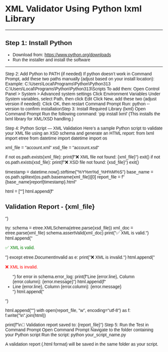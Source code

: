# XML Validator Using Python lxml Library
---
## Step 1: Install Python
 - Download from: https://www.python.org/downloads
 - Run the installer and install the software
 ---
Step 2: Add Python to PATH (if needed)
If python doesn’t work in Command Prompt, add these two paths manually (adjust based on your install location):
Example:
C:\Users\Local\Programs\Python\Python313
C:\Users\Local\Programs\Python\Python313\Scripts
To add them:
Open Control Panel > System > Advanced system settings
Click Environment Variables
Under System variables, select Path, then click Edit
Click New, add these two (adjust version if needed):
Click OK, then restart Command Prompt
Run: python --version to confirm installationStep 3: Install Required Library (lxml)
Open Command Prompt
Run the following command:
‘pip install lxml’ (This installs the lxml library for XML/XSD handling.)


 Step 4: Python Script — XML Validation
Here’s a sample Python script to validate your XML file using an XSD schema and generate an HTML report:
from lxml import etree
from datetime import datetime
import os

xml_file = "account.xml"
xsd_file = "account.xsd"

if not os.path.exists(xml_file):
    print(f"❌ XML file not found: {xml_file}")
    exit()
if not os.path.exists(xsd_file):
    print(f"❌ XSD file not found: {xsd_file}")
    exit()

timestamp = datetime.now().strftime("%Y%m%d_%H%M%S")
base_name = os.path.splitext(os.path.basename(xml_file))[0]
report_file = f"{base_name}_report_{timestamp}.html"

html = ["<html><head><title>Validation Report</title></head><body style='font-family:Arial;'>"]
html.append(f"<h2>Validation Report - {xml_file}</h2>")

try:
    schema = etree.XMLSchema(etree.parse(xsd_file))
    xml_doc = etree.parse(xml_file)
    schema.assertValid(xml_doc)
    print("✅ XML is valid.")
    html.append("<p style='color:green;'>✅ XML is valid.</p>")
except etree.DocumentInvalid as e:
    print("❌ XML is invalid.")
    html.append("<p style='color:red;'>❌ XML is invalid.</p><ul>")
    for error in schema.error_log:
        print(f"Line {error.line}, Column {error.column}: {error.message}")
        html.append(f"<li>Line {error.line}, Column {error.column}: {error.message}</li>")
    html.append("</ul>")

html.append("</body></html>")
with open(report_file, "w", encoding="utf-8") as f:
    f.write("\n".join(html))

print(f"\n📄 Validation report saved to: {report_file}")
Step 5: Run the Test in Command Prompt
Open Command Prompt
Navigate to the folder containing your Python script
Run the script:  python your_script_name.py

A validation report (.html format) will be saved in the same folder as your script.
